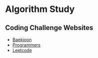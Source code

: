 # Algorithm Study

## Coding Challenge Websites
* [Baekjoon](https://www.acmicpc.net/)
* [Programmers](https://programmers.co.kr/)
* [Leetcode](https://leetcode.com/)
